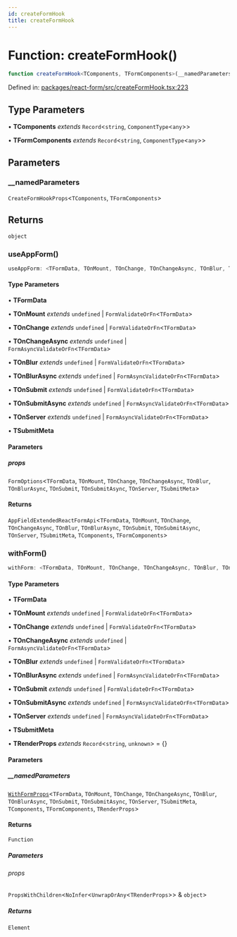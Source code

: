```yaml
---
id: createFormHook
title: createFormHook
---
```


<!-- DO NOT EDIT: this page is autogenerated from the type comments -->

# Function: createFormHook()

```ts
function createFormHook<TComponents, TFormComponents>(__namedParameters): object
```

Defined in: [packages/react-form/src/createFormHook.tsx:223](https://github.com/TanStack/form/blob/main/packages/react-form/src/createFormHook.tsx#L223)

## Type Parameters

• **TComponents** *extends* `Record`\<`string`, `ComponentType`\<`any`\>\>

• **TFormComponents** *extends* `Record`\<`string`, `ComponentType`\<`any`\>\>

## Parameters

### \_\_namedParameters

`CreateFormHookProps`\<`TComponents`, `TFormComponents`\>

## Returns

`object`

### useAppForm()

```ts
useAppForm: <TFormData, TOnMount, TOnChange, TOnChangeAsync, TOnBlur, TOnBlurAsync, TOnSubmit, TOnSubmitAsync, TOnServer, TSubmitMeta>(props) => AppFieldExtendedReactFormApi<TFormData, TOnMount, TOnChange, TOnChangeAsync, TOnBlur, TOnBlurAsync, TOnSubmit, TOnSubmitAsync, TOnServer, TSubmitMeta, TComponents, TFormComponents>;
```

#### Type Parameters

• **TFormData**

• **TOnMount** *extends* `undefined` \| `FormValidateOrFn`\<`TFormData`\>

• **TOnChange** *extends* `undefined` \| `FormValidateOrFn`\<`TFormData`\>

• **TOnChangeAsync** *extends* `undefined` \| `FormAsyncValidateOrFn`\<`TFormData`\>

• **TOnBlur** *extends* `undefined` \| `FormValidateOrFn`\<`TFormData`\>

• **TOnBlurAsync** *extends* `undefined` \| `FormAsyncValidateOrFn`\<`TFormData`\>

• **TOnSubmit** *extends* `undefined` \| `FormValidateOrFn`\<`TFormData`\>

• **TOnSubmitAsync** *extends* `undefined` \| `FormAsyncValidateOrFn`\<`TFormData`\>

• **TOnServer** *extends* `undefined` \| `FormAsyncValidateOrFn`\<`TFormData`\>

• **TSubmitMeta**

#### Parameters

##### props

`FormOptions`\<`TFormData`, `TOnMount`, `TOnChange`, `TOnChangeAsync`, `TOnBlur`, `TOnBlurAsync`, `TOnSubmit`, `TOnSubmitAsync`, `TOnServer`, `TSubmitMeta`\>

#### Returns

`AppFieldExtendedReactFormApi`\<`TFormData`, `TOnMount`, `TOnChange`, `TOnChangeAsync`, `TOnBlur`, `TOnBlurAsync`, `TOnSubmit`, `TOnSubmitAsync`, `TOnServer`, `TSubmitMeta`, `TComponents`, `TFormComponents`\>

### withForm()

```ts
withForm: <TFormData, TOnMount, TOnChange, TOnChangeAsync, TOnBlur, TOnBlurAsync, TOnSubmit, TOnSubmitAsync, TOnServer, TSubmitMeta, TRenderProps>(__namedParameters) => (props) => Element;
```

#### Type Parameters

• **TFormData**

• **TOnMount** *extends* `undefined` \| `FormValidateOrFn`\<`TFormData`\>

• **TOnChange** *extends* `undefined` \| `FormValidateOrFn`\<`TFormData`\>

• **TOnChangeAsync** *extends* `undefined` \| `FormAsyncValidateOrFn`\<`TFormData`\>

• **TOnBlur** *extends* `undefined` \| `FormValidateOrFn`\<`TFormData`\>

• **TOnBlurAsync** *extends* `undefined` \| `FormAsyncValidateOrFn`\<`TFormData`\>

• **TOnSubmit** *extends* `undefined` \| `FormValidateOrFn`\<`TFormData`\>

• **TOnSubmitAsync** *extends* `undefined` \| `FormAsyncValidateOrFn`\<`TFormData`\>

• **TOnServer** *extends* `undefined` \| `FormAsyncValidateOrFn`\<`TFormData`\>

• **TSubmitMeta**

• **TRenderProps** *extends* `Record`\<`string`, `unknown`\> = \{\}

#### Parameters

##### \_\_namedParameters

[`WithFormProps`](../../interfaces/withformprops.md)\<`TFormData`, `TOnMount`, `TOnChange`, `TOnChangeAsync`, `TOnBlur`, `TOnBlurAsync`, `TOnSubmit`, `TOnSubmitAsync`, `TOnServer`, `TSubmitMeta`, `TComponents`, `TFormComponents`, `TRenderProps`\>

#### Returns

`Function`

##### Parameters

###### props

`PropsWithChildren`\<`NoInfer`\<`UnwrapOrAny`\<`TRenderProps`\>\> & `object`\>

##### Returns

`Element`
